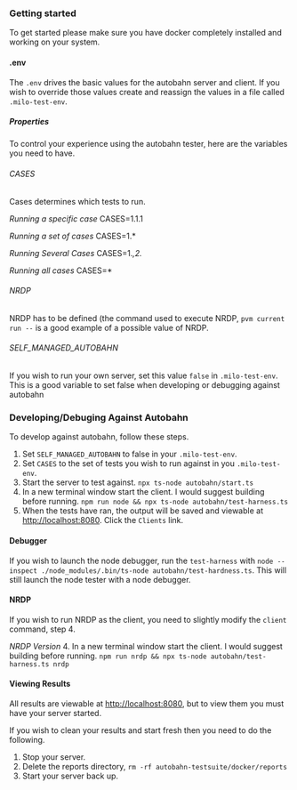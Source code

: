 ### Getting started
To get started please make sure you have docker completely installed and
working on your system.

#### .env
The `.env` drives the basic values for the autobahn server and client.  If you
wish to override those values create and reassign the values in a file called
`.milo-test-env`.

##### Properties
To control your experience using the autobahn tester, here are the variables
you need to have.

###### CASES
Cases determines which tests to run.

*Running a specific case*
CASES=1.1.1

*Running a set of cases*
CASES=1.*

*Running Several Cases*
CASES=1.*,2.*

*Running all cases*
CASES=*

###### NRDP
NRDP has to be defined (the command used to execute NRDP, `pvm current run --`
is a good example of a possible value of NRDP.

###### SELF_MANAGED_AUTOBAHN
If you wish to run your own server, set this value `false` in `.milo-test-env`.
This is a good variable to set false when developing or debugging against
autobahn

### Developing/Debuging Against Autobahn
To develop against autobahn, follow these steps.

1. Set `SELF_MANAGED_AUTOBAHN` to false in your `.milo-test-env`.
2. Set `CASES` to the set of tests you wish to run against in you `.milo-test-env`.
3. Start the server to test against.  `npx ts-node autobahn/start.ts`
4. In a new terminal window start the client.  I would suggest building before
   running. `npm run node && npx ts-node autobahn/test-harness.ts`
5. When the tests have ran, the output will be saved and viewable at
   [http://localhost:8080](http://localhost:8080).  Click the `Clients` link.

#### Debugger
If you wish to launch the node debugger, run the `test-harness` with `node
--inspect ./node_modules/.bin/ts-node autobahn/test-hardness.ts`.  This will
still launch the node tester with a node debugger.

#### NRDP
If you wish to run NRDP as the client, you need to slightly modify the `client` command, step 4.

*NRDP Version*
4. In a new terminal window start the client.  I would suggest building before
   running. `npm run nrdp && npx ts-node autobahn/test-harness.ts nrdp`

#### Viewing Results
All results are viewable at [http://localhost:8080](http://localhost:8080), but
to view them you must have your server started.

If you wish to clean your results and start fresh then you need to do the
following.

1. Stop your server.
2. Delete the reports directory, `rm -rf autobahn-testsuite/docker/reports`
3. Start your server back up.
